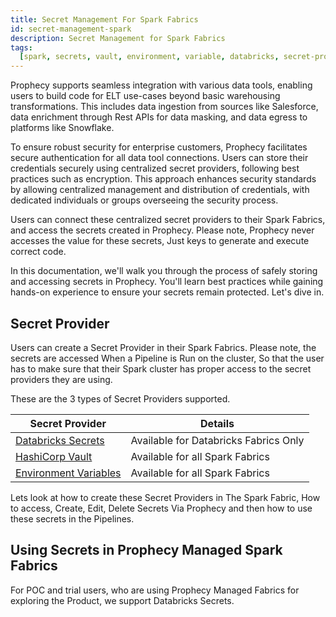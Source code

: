 ```yaml
---
title: Secret Management For Spark Fabrics
id: secret-management-spark
description: Secret Management for Spark Fabrics
tags:
  [spark, secrets, vault, environment, variable, databricks, secret-provider]
---
```


Prophecy supports seamless integration with various data tools, enabling users to build code for ELT use-cases beyond basic warehousing transformations. This includes data ingestion from sources like Salesforce, data enrichment through Rest APIs for data masking, and data egress to platforms like Snowflake.

To ensure robust security for enterprise customers, Prophecy facilitates secure authentication for all data tool connections. Users can store their credentials securely using centralized secret providers, following best practices such as encryption. This approach enhances security standards by allowing centralized management and distribution of credentials, with dedicated individuals or groups overseeing the security process.

Users can connect these centralized secret providers to their Spark Fabrics, and access the secrets created in Prophecy.
Please note, Prophecy never accesses the value for these secrets, Just keys to generate and execute correct code.

In this documentation, we'll walk you through the process of safely storing and accessing secrets in Prophecy.
You'll learn best practices while gaining hands-on experience to ensure your secrets remain protected. Let's dive in.

## Secret Provider

Users can create a Secret Provider in their Spark Fabrics. Please note, the secrets are accessed When a Pipeline is Run on the cluster, So that the user has to make sure that their Spark cluster has proper access to the secret providers they are using.

These are the 3 types of Secret Providers supported.

| Secret Provider                            | Details                               |
| ------------------------------------------ | ------------------------------------- |
| [Databricks Secrets](./databricks-secrets) | Available for Databricks Fabrics Only |
| [HashiCorp Vault](./hashicorp-vault)       | Available for all Spark Fabrics       |
| [Environment Variables](./env-variable)    | Available for all Spark Fabrics       |

Lets look at how to create these Secret Providers in The Spark Fabric, How to access, Create, Edit, Delete Secrets Via Prophecy and then how to use these secrets in the Pipelines.

## Using Secrets in Prophecy Managed Spark Fabrics

For POC and trial users, who are using Prophecy Managed Fabrics for exploring the Product, we support Databricks Secrets.
